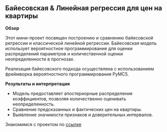 
## Байесовская & Линейная регрессия для цен на квартиры

**Обзор**

Этот мини-проект посвящен построению и сравнению байесовской регрессии и классической линейной регрессии.
Байесовская модель использует вероятностное программирование для оценки распределений параметров и количественной оценки неопределенности в прогнозах.

Реализация байесовского подхода осуществлена с использованием фреймворка вероятностного программирования PyMC5.

**Результаты и интерпретация**

* Модель предоставляет апостериорные распределения коэффициентов, позволяя количественно оценивать неопределенность.
* Сравнение предсказанных и фактических цен на квартиры.
* Выявление значимости признаков и доверительных интервалов.

Знакомимся с проектом по [ссылке](https://github.com/YaroslavaVob/DataScience/blob/main/Bayes%20regression/Flats_bayes_lin_regression.ipynb)
